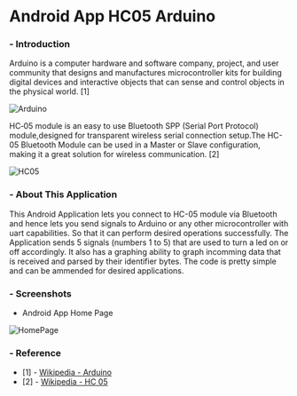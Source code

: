 # Android App HC05 Arduino

### - Introduction

Arduino is a computer hardware and software company, project, and user community that designs and manufactures microcontroller kits for building digital devices and interactive objects that can sense and control objects in the physical world. [1]

![Arduino](https://upload.wikimedia.org/wikipedia/commons/thumb/3/38/Arduino_Uno_-_R3.jpg/220px-Arduino_Uno_-_R3.jpg)

HC‐05 module is an easy to use Bluetooth SPP (Serial Port Protocol) module,designed for transparent wireless serial connection setup.The HC-05 Bluetooth Module can be used in a Master or Slave configuration, making it a great solution for wireless communication. [2]

![HC05](https://wiki.eprolabs.com/images/thumb/3/38/HC-05.jpg/250px-HC-05.jpg)

### - About This Application

This Android Application lets you connect to HC-05 module via Bluetooth and hence lets you send signals to Arduino or any other microcontroller with uart capabilities. So that it can perform desired operations successfully. The Application sends 5 signals (numbers 1 to 5) that are used to turn a led on or off accordingly. It also has a graphing ability to graph incomming data that is received and parsed by their identifier bytes.
The code is pretty simple and can be ammended for desired applications.

### - Screenshots

- Android App Home Page

![HomePage](http://i.imgur.com/W6q1boP.png)

### - Reference

- [1] - [Wikipedia - Arduino](https://en.wikipedia.org/wiki/Arduino)
- [2] - [Wikipedia - HC 05](https://wiki.eprolabs.com/index.php?title=Bluetooth_Module_HC-05)

